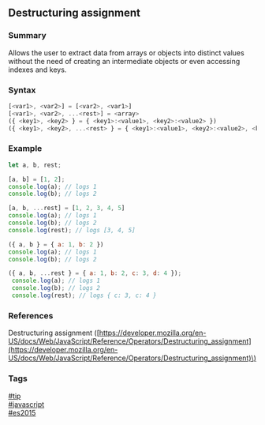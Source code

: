 ## Destructuring assignment

### Summary
Allows the user to extract data from arrays or objects into distinct values without the need of creating an intermediate objects or even accessing indexes and keys.

### Syntax
```javascript
[<var1>, <var2>] = [<var2>, <var1>]
[<var1>, <var2>, ...<rest>] = <array>
({ <key1>, <key2> } = { <key1>:<value1>, <key2>:<value2> })
({ <key1>, <key2>, ...<rest> } = { <key1>:<value1>, <key2>:<value2>, <key3>:<value3>, <key4>:<value4> })
```

### Example
```javascript
let a, b, rest;

[a, b] = [1, 2];
console.log(a); // logs 1
console.log(b); // logs 2

[a, b, ...rest] = [1, 2, 3, 4, 5]
console.log(a); // logs 1
console.log(b); // logs 2
console.log(rest); // logs [3, 4, 5]

({ a, b } = { a: 1, b: 2 })
console.log(a); // logs 1
console.log(b); // logs 2

({ a, b, ...rest } = { a: 1, b: 2, c: 3, d: 4 });
 console.log(a); // logs 1
 console.log(b); // logs 2
 console.log(rest); // logs { c: 3, c: 4 } 
```

### References
Destructuring assignment \([https://developer.mozilla.org/en-US/docs/Web/JavaScript/Reference/Operators/Destructuring_assignment](https://developer.mozilla.org/en-US/docs/Web/JavaScript/Reference/Operators/Destructuring_assignment)\)

### Tags
[#tip](../../tips.md)  
[#javascript](../javascript.md)  
[#es2015](es2015.md)